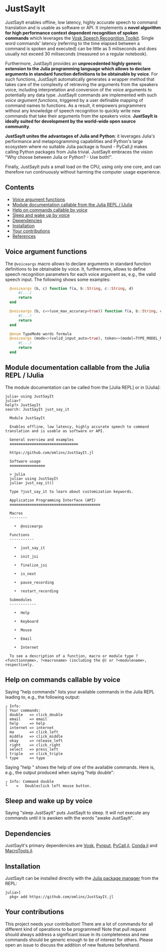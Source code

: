 # JustSayIt

JustSayIt enables offline, low latency, highly accurate speech to command translation and is usable as software or API. It implements a **novel algorithm for high performance context dependent recognition of spoken commands** which leverages the [Vosk Speech Recognition Toolkit]. Single word commands' latency (referring to the time elapsed between a command is spoken and executed) can be little as 5 miliseconds and does usually not exceed 30 miliseconds (measured on a regular notebook).

Furthermore, JustSayIt provides an **unprecedented highly generic extension to the Julia programming language which allows to declare arguments in standard function definitions to be obtainable by voice**. For such functions, JustSayIt automatically generates a wrapper method that takes care of the complexity of retrieving the arguments from the speakers voice, including interpretation and conversion of the voice arguments to potentially any data type. JustSayIt commands are implemented with such *voice argument functions*, triggered by a user definable mapping of command names to functions. As a result, it empowers programmers without any knowledge of speech recognition to quickly write new commands that take their arguments from the speakers voice. **JustSayIt is ideally suited for development by the world-wide open source community**.

**JustSayIt unites the advantages of Julia and Python**: it leverages Julia's performance and metaprogramming capabilities and Python's large ecosystem where no suitable Julia package is found - PyCall.jl makes calling Python packages from Julia trivial. JustSayIt embraces the vision "Why choose between Julia or Python? - Use both!".

Finally, JustSayIt puts a small load on the CPU, using only one core, and can therefore run continuously without harming the computer usage experience.

## Contents
* [Voice argument functions](#voice-argument-functions)
* [Module documentation callable from the Julia REPL / IJulia](#module-documentation-callable-from-the-julia-repl--ijulia)
* [Help on commands callable by voice](#help-on-commands-callable-by-voice)
* [Sleep and wake up by voice](#sleep-and-wake-up-by-voice)
* [Dependencies](#dependencies)
* [Installation](#installation)
* [Your contributions](#your-contributions)
* [References](#references)

## Voice argument functions
The `@voiceargs` macro allows to declare arguments in standard function definitions to be obtainable by voice. It, furthermore, allows to define speech recognition parameters for each voice argument as, e.g., the valid speech input. The following shows some examples:
```julia
  @voiceargs (b, c) function f(a, b::String, c::String, d)
      #(...)
      return
  end
```
```julia
  @voiceargs (b, c=>(use_max_accuracy=true)) function f(a, b::String, c::String, d)
      #(...)
      return
  end
```
```julia
  @enum TypeMode words formula
  @voiceargs (mode=>(valid_input_auto=true), token=>(model=TYPE_MODEL_NAME, use_max_accuracy=true, vararg_timeout=2.0)) function type_tokens(mode::TypeMode, tokens::String...)
      #(...)
      return
  end
```

## Module documentation callable from the Julia REPL / IJulia
The module documentation can be called from the [Julia REPL] or in [IJulia]:
```julia-repl
julia> using JustSayIt
julia>?
help?> JustSayIt
search: JustSayIt just_say_it

  Module JustSayIt

  Enables offline, low latency, highly accurate speech to command translation and is usable as software or API.

  General overview and examples
  ≡≡≡≡≡≡≡≡≡≡≡≡≡≡≡≡≡≡≡≡≡≡≡≡≡≡≡≡≡≡≡

  https://github.com/omlins/JustSayIt.jl

  Software usage
  ≡≡≡≡≡≡≡≡≡≡≡≡≡≡≡≡

  > julia
  julia> using JustSayIt
  julia> just_say_it()

  Type ?just_say_it to learn about customization keywords.

  Application Programming Interface (API)
  ≡≡≡≡≡≡≡≡≡≡≡≡≡≡≡≡≡≡≡≡≡≡≡≡≡≡≡≡≡≡≡≡≡≡≡≡≡≡≡≡≡

  Macros
  --------

    •  @voiceargs

  Functions
  -----------

    •  just_say_it

    •  init_jsi

    •  finalize_jsi

    •  is_next

    •  pause_recording

    •  restart_recording

  Submodules
  ------------

    •  Help

    •  Keyboard

    •  Mouse

    •  Email

    •  Internet

  To see a description of a function, macro or module type ?<functionname>, ?<macroname> (including the @) or ?<modulename>, respectively.
```

## Help on commands callable by voice
Saying "help commands" lists your available commands in the Julia REPL leading to, e.g., the following output:
```julia-repl
┌ Info:
│ Your commands:
│ double   => click_double
│ email    => email
│ help     => help
│ internet => internet
│ ma       => click_left
│ middle   => click_middle
│ okay     => release_left
│ right    => click_right
│ select   => press_left
│ triple   => click_triple
└ type     => type
```
Saying "help <command name>" shows the help of one of the available commands. Here is, e.g., the output produced when saying "help double":
```
┌ Info: Command double
└    =   Doubleclick left mouse button.
```

## Sleep and wake up by voice
Saying "sleep JustSayIt" puts JustSayIt to sleep. It will not execute any commands until it is awoken with the words "awake JustSayIt".

## Dependencies
JustSayIt's primary dependencies are [Vosk], [Pynput], [PyCall.jl], [Conda.jl] and [MacroTools.jl].

## Installation
JustSayIt can be installed directly with the [Julia package manager](https://docs.julialang.org/en/v1/stdlib/Pkg/index.html) from the REPL:
```julia-repl
julia>]
  pkg> add https://github.com/omlins/JustSayIt.jl
```

## Your contributions
This project needs your contribution! There are a lot of commands for all different kind of operations to be programmed! Note that pull request should always address a significant issue in its completeness and new commands should be generic enough to be of interest for others. Please open an issue to discuss the addition of new features beforehand.


[Vosk Speech Recognition Toolkit]: https://alphacephei.com/vosk/
[Vosk]: https://github.com/alphacep/vosk-api
[Pynput]: https://github.com/moses-palmer/pynput
[PyCall.jl]: https://github.com/JuliaPy/PyCall.jl
[Conda.jl]: https://github.com/JuliaPy/Conda.jl
[MacroTools.jl]: https://github.com/FluxML/MacroTools.jl
